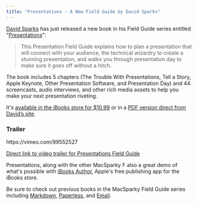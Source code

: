 ```yaml
---
title: "Presentations - A New Field Guide by David Sparks"
---
```

<p><a href="https://macsparky.com">David Sparks</a> has just released a new book in his Field Guide series entitled "<a href="https://macsparky.com/presentations">Presentations</a>":</p>
<blockquote><p>
  This Presentation Field Guide explains how to plan a presentation that will connect with your audience, the technical wizardry to create a stunning presentation, and walks you through presentation day to make sure it goes off without a hitch.
</p></blockquote>
<p>The book includes 5 chapters (The Trouble With Presentations, Tell a Story, Apple Keynote, Other Presentation Software, and Presentation Day) and 44 screencasts, audio interviews, and other rich media assets to help you make your next presentation riveting.</p>
<p>It's <a href="https://itunes.apple.com/ca/book/presentations/id890727601?mt=11&uo=4&at=10l4Ki" target="itunes_store">available in the iBooks store for $10.99</a> or in a <a href="https://macsparky.fetchapp.com/sell/saixahce">PDF version direct from David’s site</a>.</p>
<h3>Trailer</h3>
<p>https://vimeo.com/99552527</p>
<p><a href="https://vimeo.com/99552527">Direct link to video trailer for Presentations Field Guide</a></p>
<p>Presentations, along with the other MacSparky F also a great demo of what's possible with <a href="https://itunes.apple.com/ca/app/ibooks-author/id490152466?mt=12&uo=4&at=10l4Ki">iBooks Author</a>, Apple's free publishing app for the iBooks store.</p>
<p>Be sure to check out previous books in the MacSparky Field Guide series including <a href="https://chrisenns.com/2013/03/the-macsparky-markdown-field-guide/">Markdown</a>, <a href="https://chrisenns.com/2012/05/paperless-a-macsparky-field-guide/">Paperless</a>, and <a href="https://chrisenns.com/2013/11/email-by-david-sparks/">Email</a>.</p>
